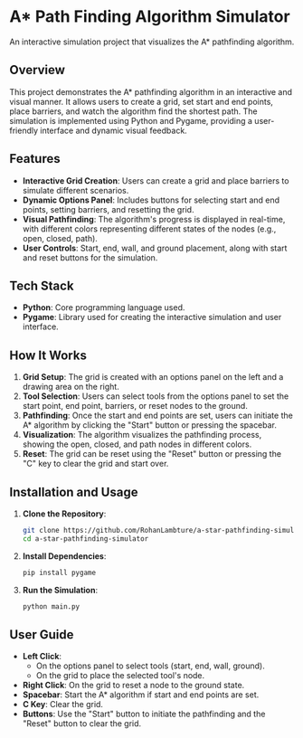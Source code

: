 # A* Path Finding Algorithm Simulator

An interactive simulation project that visualizes the A* pathfinding algorithm.

## Overview

This project demonstrates the A* pathfinding algorithm in an interactive and visual manner. It allows users to create a grid, set start and end points, place barriers, and watch the algorithm find the shortest path. The simulation is implemented using Python and Pygame, providing a user-friendly interface and dynamic visual feedback.

## Features

- **Interactive Grid Creation**: Users can create a grid and place barriers to simulate different scenarios.
- **Dynamic Options Panel**: Includes buttons for selecting start and end points, setting barriers, and resetting the grid.
- **Visual Pathfinding**: The algorithm's progress is displayed in real-time, with different colors representing different states of the nodes (e.g., open, closed, path).
- **User Controls**: Start, end, wall, and ground placement, along with start and reset buttons for the simulation.

## Tech Stack

- **Python**: Core programming language used.
- **Pygame**: Library used for creating the interactive simulation and user interface.

## How It Works

1. **Grid Setup**: The grid is created with an options panel on the left and a drawing area on the right.
2. **Tool Selection**: Users can select tools from the options panel to set the start point, end point, barriers, or reset nodes to the ground.
3. **Pathfinding**: Once the start and end points are set, users can initiate the A* algorithm by clicking the "Start" button or pressing the spacebar.
4. **Visualization**: The algorithm visualizes the pathfinding process, showing the open, closed, and path nodes in different colors.
5. **Reset**: The grid can be reset using the "Reset" button or pressing the "C" key to clear the grid and start over.

## Installation and Usage

1. **Clone the Repository**:
    ```bash
    git clone https://github.com/RohanLambture/a-star-pathfinding-simulator.git
    cd a-star-pathfinding-simulator
    ```

2. **Install Dependencies**:
    ```bash
    pip install pygame
    ```

3. **Run the Simulation**:
    ```bash
    python main.py
    ```

## User Guide

- **Left Click**:
  - On the options panel to select tools (start, end, wall, ground).
  - On the grid to place the selected tool's node.
- **Right Click**: On the grid to reset a node to the ground state.
- **Spacebar**: Start the A* algorithm if start and end points are set.
- **C Key**: Clear the grid.
- **Buttons**: Use the "Start" button to initiate the pathfinding and the "Reset" button to clear the grid.

